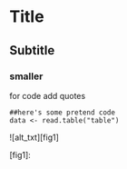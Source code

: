 # Title

## Subtitle

### smaller

for code add quotes

```
##here's some pretend code
data <- read.table("table")
```

![alt_txt][fig1]

[fig1]:

